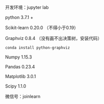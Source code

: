 开发环境：jupyter lab

python 3.7.1 + 

Scikit-learn 0.20.0  （不得小于0.19）

Graphviz 0.8.4 （没有画不出决策树，安装代码）

```
conda install python-graphviz
```

Numpy 1.15.3 

Pandas 0.23.4

Matplotlib 3.0.1

Scipy 1.1.0

微信号：joinlearn